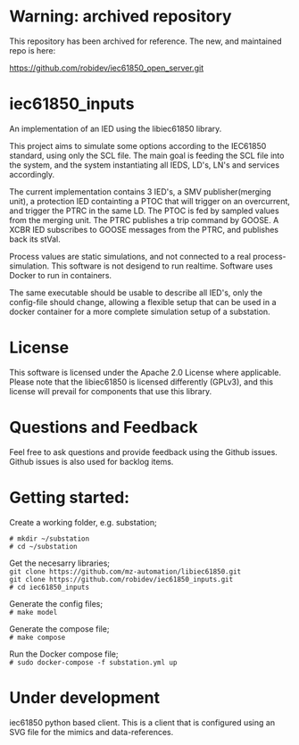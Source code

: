 # Warning: archived repository

This repository has been archived for reference. The new, and maintained repo is here:  

https://github.com/robidev/iec61850_open_server.git


# iec61850_inputs
An implementation of an IED using the libiec61850 library.

This project aims to simulate some options according to the IEC61850 standard, using only the SCL file. 
The main goal is feeding the SCL file into the system, and the system instantiating all IEDS, LD's, 
LN's and services accordingly.

The current implementation contains 3 IED's, a SMV publisher(merging unit), a protection IED containting 
a PTOC that will trigger on an overcurrent, and trigger the PTRC in the same LD. The PTOC is fed by 
sampled values from the merging unit. The PTRC publishes a trip command by GOOSE.
A XCBR IED subscribes to GOOSE messages from the PTRC, and publishes back its stVal.

Process values are static simulations, and not connected to a real process-simulation. This software is not desigend to run realtime. Software uses Docker to run in containers.

The same executable should be usable to describe all IED's, only the config-file should change, allowing
a flexible setup that can be used in a docker container for a more complete simulation setup of a substation.

# License
This software is licensed under the Apache 2.0 License where applicable. Please note that the libiec61850 is licensed differently (GPLv3), and this license will prevail for components that use this library. 

# Questions and Feedback

Feel free to ask questions and provide feedback using the Github issues. Github issues is also used for backlog items.

# Getting started:

Create a working folder, e.g. substation;  
  
`# mkdir ~/substation`  
`# cd ~/substation`  
  
Get the necesarry libraries;  
`git clone https://github.com/mz-automation/libiec61850.git`  
`git clone https://github.com/robidev/iec61850_inputs.git`  
`# cd iec61850_inputs`  
  
Generate the config files;  
`# make model`  
  
Generate the compose file;  
`# make compose`  
  
Run the Docker compose file;  
`# sudo docker-compose -f substation.yml up`  

# Under development

iec61850 python based client. This is a client that is configured using an SVG file for the mimics and data-references.
